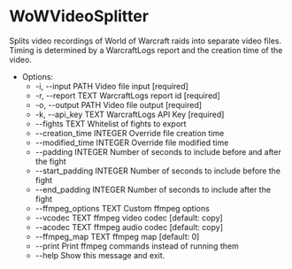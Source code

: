 # WoWVideoSplitter

Splits video recordings of World of Warcraft raids into separate video files. Timing is determined by a WarcraftLogs report and the creation time of the video.

* Options:  
  * -i, --input PATH         Video file input  [required]
  * -r, --report TEXT        WarcraftLogs report id  [required]
  * -o, --output PATH        Video file output  [required]
  * -k, --api_key TEXT       WarcraftLogs API Key  [required]
  * --fights TEXT            Whitelist of fights to export
  * --creation_time INTEGER  Override file creation time
  * --modified_time INTEGER  Override file modified time
  * --padding INTEGER        Number of seconds to include before and after the fight
  * --start_padding INTEGER  Number of seconds to include before the fight
  * --end_padding INTEGER    Number of seconds to include after the fight
  * --ffmpeg_options TEXT    Custom ffmpeg options
  * --vcodec TEXT            ffmpeg video codec  [default: copy]
  * --acodec TEXT            ffmpeg audio codec  [default: copy]
  * --ffmpeg_map TEXT        ffmpeg map  [default: 0]
  * --print                  Print ffmpeg commands instead of running them
  * --help                   Show this message and exit.

